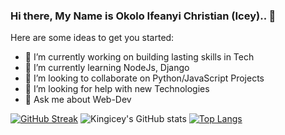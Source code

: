 ### Hi there, My Name is Okolo Ifeanyi Christian (Icey).. 👋

<!--
**Kingicey/Kingicey** is a ✨ _special_ ✨ repository because its `README.md` (this file) appears on your GitHub profile. -->

Here are some ideas to get you started:

- 🔭 I’m currently working on building lasting skills in Tech
- 🌱 I’m currently learning NodeJs, Django
- 👯 I’m looking to collaborate on Python/JavaScript Projects
- 🤔 I’m looking for help with new Technologies
- 💬 Ask me about Web-Dev
<!--
- 📫 How to reach me: ...
- 😄 Pronouns: ...
- ⚡ Fun fact: ...
-->
[![GitHub Streak](https://streak-stats.demolab.com?user=kingicey&theme=dark)](https://git.io/streak-stats)
![Kingicey's GitHub stats](https://github-readme-stats.vercel.app/api?username=kingicey&theme=dark&show_icons=true)
[![Top Langs](https://github-readme-stats.vercel.app/api/top-langs/?username=kingicey&layout=compact)](https://github.com/kingicey/github-readme-stats)
